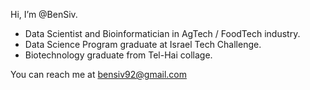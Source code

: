 Hi, I’m @BenSiv.
- Data Scientist and Bioinformatician in AgTech / FoodTech industry.
- Data Science Program graduate at Israel Tech Challenge.
- Biotechnology graduate from Tel-Hai collage.

You can reach me at bensiv92@gmail.com

<!---
BenSiv/BenSiv is a ✨ special ✨ repository because its `README.md` (this file) appears on your GitHub profile.
You can click the Preview link to take a look at your changes.
--->

